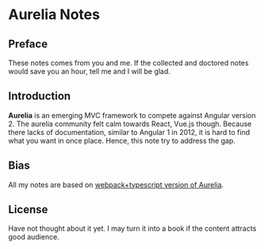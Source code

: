 # Aurelia Notes

## Preface

These notes comes from you and me. If the collected and doctored notes would
save you an hour, tell me and I will be glad.


## Introduction

**Aurelia** is an emerging MVC framework to compete against Angular version 2. The
aurelia community felt calm towards React, Vue.js though. Because there lacks of
documentation, similar to Angular 1 in 2012, it is hard to find what you want
in once place. Hence, this note try to address the gap.

## Bias

All my notes are based on [webpack+typescript version of Aurelia](https://github.com/aurelia/skeleton-navigation/tree/master/skeleton-typescript-webpack).

## License

Have not thought about it yet. I may turn it into a book if the content attracts
good audience.